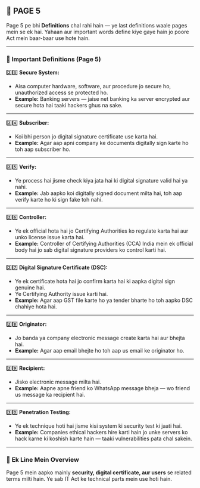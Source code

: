 ## 📄 **PAGE 5**

Page 5 pe bhi **Definitions** chal rahi hain — ye last definitions waale pages mein se ek hai. Yahaan aur important words define kiye gaye hain jo poore Act mein baar-baar use hote hain.

---

### 🔑 **Important Definitions (Page 5)**

2️⃣3️⃣ **Secure System:**

* Aisa computer hardware, software, aur procedure jo secure ho, unauthorized access se protected ho.
* **Example:** Banking servers — jaise net banking ka server encrypted aur secure hota hai taaki hackers ghus na sake.

---

2️⃣4️⃣ **Subscriber:**

* Koi bhi person jo digital signature certificate use karta hai.
* **Example:** Agar aap apni company ke documents digitally sign karte ho toh aap subscriber ho.

---

2️⃣5️⃣ **Verify:**

* Ye process hai jisme check kiya jata hai ki digital signature valid hai ya nahi.
* **Example:** Jab aapko koi digitally signed document milta hai, toh aap verify karte ho ki sign fake toh nahi.

---

2️⃣6️⃣ **Controller:**

* Ye ek official hota hai jo Certifying Authorities ko regulate karta hai aur unko license issue karta hai.
* **Example:** Controller of Certifying Authorities (CCA) India mein ek official body hai jo sab digital signature providers ko control karti hai.

---

2️⃣7️⃣ **Digital Signature Certificate (DSC):**

* Ye ek certificate hota hai jo confirm karta hai ki aapka digital sign genuine hai.
* Ye Certifying Authority issue karti hai.
* **Example:** Agar aap GST file karte ho ya tender bharte ho toh aapko DSC chahiye hota hai.

---

2️⃣8️⃣ **Originator:**

* Jo banda ya company electronic message create karta hai aur bhejta hai.
* **Example:** Agar aap email bhejte ho toh aap us email ke originator ho.

---

2️⃣9️⃣ **Recipient:**

* Jisko electronic message milta hai.
* **Example:** Aapne apne friend ko WhatsApp message bheja — wo friend us message ka recipient hai.

---

3️⃣0️⃣ **Penetration Testing:**

* Ye ek technique hoti hai jisme kisi system ki security test ki jaati hai.
* **Example:** Companies ethical hackers hire karti hain jo unke servers ko hack karne ki koshish karte hain — taaki vulnerabilities pata chal sakein.

---

### 📌 **Ek Line Mein Overview**

Page 5 mein aapko mainly **security, digital certificate, aur users** se related terms milti hain. Ye sab IT Act ke technical parts mein use hoti hain.